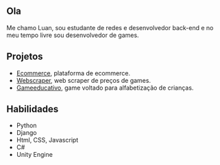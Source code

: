 ## Ola

Me chamo Luan, sou estudante de redes e desenvolvedor back-end e no meu tempo livre sou desenvolvedor de games.

## Projetos

- [Ecommerce](https://www.google.com), plataforma de ecommerce.
- [Webscraper](https://www.github.com), web scraper de preços de games.
- [Gameeducativo](https://www.wikipedia.org), game voltado para alfabetização de crianças.

## Habilidades

- Python
- Django
- Html, CSS, Javascript
- C#
- Unity Engine
